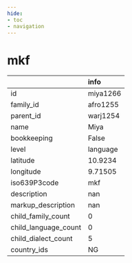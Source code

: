 ```yaml
---
hide:
- toc
- navigation
---
```

# mkf
|                      | info     |
|:---------------------|:---------|
| id                   | miya1266 |
| family_id            | afro1255 |
| parent_id            | warj1254 |
| name                 | Miya     |
| bookkeeping          | False    |
| level                | language |
| latitude             | 10.9234  |
| longitude            | 9.71505  |
| iso639P3code         | mkf      |
| description          | nan      |
| markup_description   | nan      |
| child_family_count   | 0        |
| child_language_count | 0        |
| child_dialect_count  | 5        |
| country_ids          | NG       |